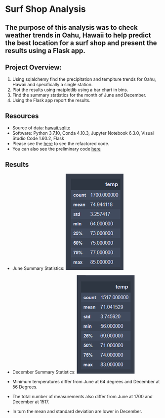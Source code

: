 # Surf Shop Analysis

## The purpose of this analysis was to check weather trends in Oahu, Hawaii to help predict the best location for a surf shop and present the results using a Flask app.  

## Project Overview:
1. Using sqlalchemy find the precipitation and tempiture trends for Oahu, Hawaii and specifically a single station.
2. Plot the results using matplotlib using a bar chart in bins.
3. Find the summary statistics for the month of June and December.
4. Using the Flask app report the results. 


## Resources
- Source of data: [hawaii.sqlite](https://github.com/mthalken/Surf_Shop_Analysis/blob/main/hawaii.sqlite)
- Software: Python 3.7.10, Conda 4.10.3, Jupyter Notebook 6.3.0, Visual Studio Code 1.60.2, Flask
- Please see the [here](https://github.com/mthalken/Surf_Shop_Analysis/blob/main/SurfsUp_Challenge.ipynb) to see the refactored code.
- You can also see the preliminary code [here](https://github.com/mthalken/Surf_Shop_Analysis/blob/main/climate_analysis.ipynb)

## Results 
- June Summary Statistics:
![png](https://github.com/mthalken/Surf_Shop_Analysis/blob/main/Resources/june_summary_statistics.png)

- December Summary Statistics:
![png](https://github.com/mthalken/Surf_Shop_Analysis/blob/main/Resources/december_summary_statistics.png)

- Minimum temperatures differ from June at 64 degrees and December at 56 Degrees.
- The total number of measurements also differ from June at 1700 and December at 1517.
- In turn the mean and standard deviation are lower in December. 

